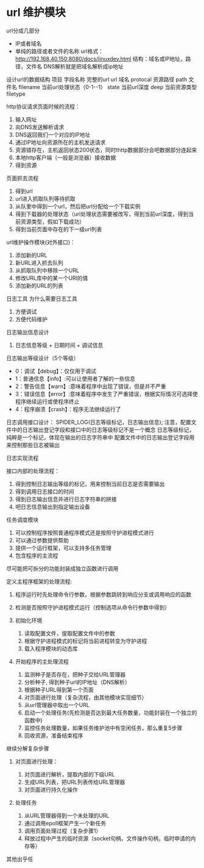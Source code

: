 # url 维护模块
url分成几部分
* IP或者域名
* 单纯的路径或者文件的名称
url格式：http://192.168.40.150:8080/docs/linuxdev.html
结构：域名或IP地址，路径，文件名
DNS解析就是把域名解析成ip地址

设计url的数据结构
项目                        字段名称
完整的url                   url
域名                        protocal
资源路径                    path
文件名                      filename
当前url处理状态（0-1--1）    state
当前url深度                 deep
当前资源类型                 filetype

http协议请求页面时候的流程：
1. 输入网址
2. 向DNS发送解析请求
3. DNS返回我们一个对应的IP地址
4. 通过IP地址向资源所在的主机发送请求
5. 资源错存在，主机返回状态200状态，同时thttp数据部分会吧数据部分连起来
6. 本地http客户端（一般是浏览器）接收数据
7. 得到资源

页面抓去流程
1. 得到url
2. url进入抓取队列等待抓取
3. 从队里中得到一个url，然后把url分配给一个下载实例
4. 得到下载器的处理状态（url处理状态需要被改写，得到当前url深度，得到当前资源类型，假如下载成功）
5. 得到当前页面中存在的下一级url列表


url维护操作模块(对外接口)：
1. 添加新的URL
2. 新URL进入抓去队列
3. 从抓取队列中移除一个URL
4. 修改URL库中的某一个URl的值
5. 添加新的URL的列表

日志工具
为什么需要日志工具
1. 方便调试
2. 方便代码维护

日志输出信息设计
1. 日志信息等级 + 日期时间 + 调试信息

日志输出等级设计（5个等级）
* 0：调试【debug】：仅仅用于调试
* 1：普通信息【info】:可以让使用者了解的一些信息
* 2：警告信息【warn】:意味着程序中出现了错误，但是并不严重
* 3：错误信息【error】:意味着程序中发生了严重错误，根据实际情况可选择使程序继续运行或使程序终止
* 4：程序崩溃【crash】：程序无法继续运行了

日志调用接口设计：
SPIDER_LOG(日志等级标记，日志输出信息);
注意，配置文件中的日志输出登记字段和接口中的日志等级标记不是一个概念
日志等级标记，纯粹是一个标记，体现在输出的日志字符串中
配置文件中的日志输出登记字段用来控制那些日志被输出

日志实现流程

接口内部的处理流程：
1. 得到控制日志输出等级的标记，用来控制当前日志是否需要输出
2. 得到调用日志接口的时间
3. 得到日志输出信息并进行日志字符串的拼接
4. 吧日志信息输出到指定输出设备

任务调度模块
1. 可以控制程序按照普通程序模式还是按照守护进程模式进行
2. 可以通过参数提供帮助
3. 提供一个运行框架，可以支持多任务管理
4. 包含程序的主流程

尽可能把可拆分的功能封装成独立函数进行调用


定义主程序框架的处理流程:
1. 程序运行时先处理命令行参数，根据参数跳转到响应分支或调用响应的函数
2. 检测是否按照守护进程模式运行（控制选项从命令行参数中得到）
3. 初始化环境
   1. 读取配置文件，提取配置文件中的参数
   2. 根据守护进程模式的标记将当前进程转变为守护进程
   3. 载入程序模块的动态库

4. 开始程序的主处理流程
   1. 监测种子是否存在，把种子交给URL管理器
   2. 分析种子, 得到种子url的IP地址（DNS解析）
   3. 根据种子URL得到第一个页面
   4. 对页面进行处理（复杂流程，由其他模块实现细节）
   5. 从url管理器中取出一个URL
   6. 启动一个处理任务(先检测是否达到最大任务数量，功能封装在一个独立的函数中)
   7. 监控任务处理数量，如果任务维护池中有空闲任务，那么重复5步骤
   8. 回收资源，准备结束程序

继续分解复杂步骤
1. 对页面进行处理：
   1. 对页面进行解析，提取内部的下级URL
   2. 生成URL列表，把URL列表传给URL管理器
   3. 对页面进行持久化操作

2. 处理任务
   1. 从URL管理器得到一个未处理的URL
   2. 通过调用epoll框架产生一个新任务
   3. 调用页面处理过程（复杂步骤1）
   4. 释放过程中产生的临时资源（socket句柄，文件操作句柄，临时申请的内存等）

其他出乎任